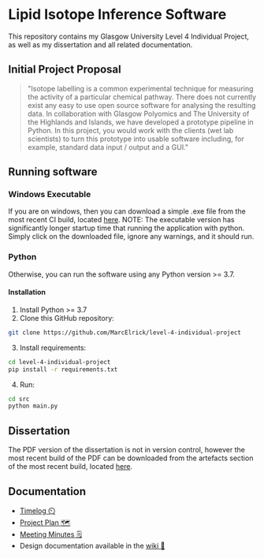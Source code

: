 # Lipid Isotope Inference Software

This repository contains my Glasgow University Level 4 Individual Project, as well as my dissertation and all related documentation.

## Initial Project Proposal

> "Isotope labelling is a common experimental technique for measuring the activity of a particular chemical pathway. There does not currently exist any easy to use open source software for analysing the resulting data. In collaboration with Glasgow Polyomics and The University of the Highlands and Islands, we have developed a prototype pipeline in Python. In this project, you would work with the clients (wet lab scientists) to turn this prototype into usable software including, for example, standard data input / output and a GUI."

## Running software

### Windows Executable

If you are on windows, then you can download a simple .exe file from the most recent CI build, located [here](https://github.com/MarcElrick/level-4-individual-project/actions?query=workflow%3A%22Package+application+with+PyInstaller%22). NOTE: The executable version has significantly longer startup time that running the application with python. Simply click on the downloaded file, ignore any warnings, and it should run.

### Python

Otherwise, you can run the software using any Python version >= 3.7.

#### Installation

1. Install Python >= 3.7
2. Clone this GitHub repository:

```bash
git clone https://github.com/MarcElrick/level-4-individual-project
```

3. Install requirements:

```bash
cd level-4-individual-project
pip install -r requirements.txt
```

4. Run:

```bash
cd src
python main.py
```

## Dissertation

The PDF version of the dissertation is not in version control, however the most recent build of the PDF can be downloaded from the artefacts section of the most recent build, located [here](https://github.com/MarcElrick/level-4-individual-project/actions?query=workflow%3A%22Build+LaTeX+document%22).

## Documentation

- [Timelog :timer_clock:](https://github.com/MarcElrick/level-4-individual-project/blob/master/timelog.md)
- [Project Plan :world_map:](https://github.com/MarcElrick/level-4-individual-project/blob/master/plan.md)
- [Meeting Minutes :spiral_notepad:](https://github.com/MarcElrick/level-4-individual-project/blob/master/meetingminutes.md)
- Design documentation available in the [wiki :open_book:](https://github.com/MarcElrick/level-4-individual-project/wiki)
